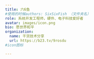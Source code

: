 ```yaml
---
title: 六6鱼
#使用的时候authors: SixSixFish （文件夹名）
role: 系统开发工程师，硬件、电子科技爱好者
avatar: images/icon.png
bio: 愿世界和平
organization:
  name: 干货技术分享
  url: https://b23.tv/9rosdu
#icon图标

---
```


